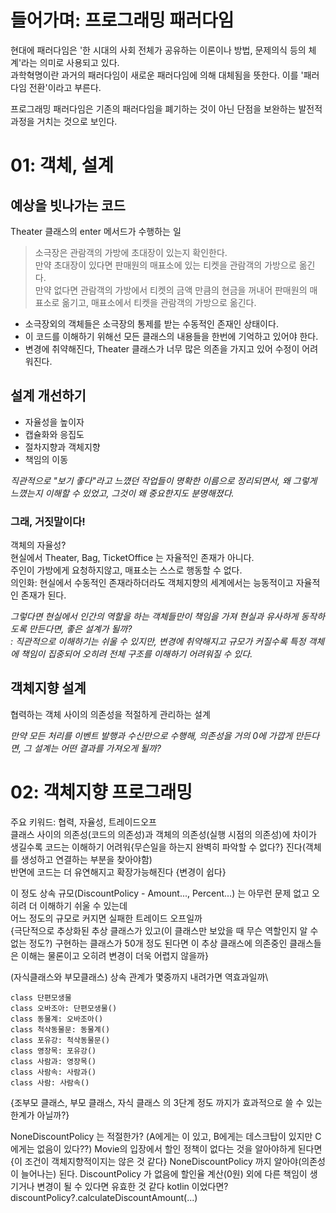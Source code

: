# 들어가며: 프로그래밍 패러다임

현대에 패러다임은 '한 시대의 사회 전체가 공유하는 이론이나 방법, 문제의식 등의 체계'라는 의미로 사용되고 있다.\
과학혁명이란 과거의 패러다임이 새로운 패러다임에 의해 대체됨을 뜻한다. 이를 '패러다임 전환'이라고 부른다.

프로그래밍 패러다임은 기존의 패러다임을 폐기하는 것이 아닌 단점을 보완하는 발전적 과정을 거치는 것으로 보인다.


# 01: 객체, 설계

## 예상을 빗나가는 코드

Theater 클래스의 enter 메서드가 수행하는 일
> 소극장은 관람객의 가방에 초대장이 있는지 확인한다.\
> 만약 초대장이 있다면 판매원의 매표소에 있는 티켓을 관람객의 가방으로 옮긴다.\
> 만약 없다면 관람객의 가방에서 티켓의 금액 만큼의 현금을 꺼내어 판매원의 매표소로 옮기고, 매표소에서 티켓을 관람객의 가방으로 옮긴다.

- 소극장외의 객체들은 소극장의 통제를 받는 수동적인 존재인 상태이다.
- 이 코드를 이해하기 위해선 모든 클래스의 내용들을 한번에 기억하고 있어야 한다.
- 변경에 취약해진다, Theater 클래스가 너무 많은 의존을 가지고 있어 수정이 어려워진다.

## 설계 개선하기

- 자율성을 높이자
- 캡슐화와 응집도
- 절차지향과 객체지향
- 책임의 이동

_직관적으로 "보기 좋다"라고 느꼈던 작업들이 명확한 이름으로 정리되면서, 왜 그렇게 느꼈는지 이해할 수 있었고, 그것이 왜 중요한지도 분명해졌다._

### 그래, 거짓말이다!

객체의 자율성?\
현실에서 Theater, Bag, TicketOffice 는 자율적인 존재가 아니다.\
주인이 가방에게 요청하지않고, 매표소는 스스로 행동할 수 없다.\
의인화: 현실에서 수동적인 존재라하더라도 객체지향의 세계에서는 능동적이고 자율적인 존재가 된다.

_그렇다면 현실에서 인간의 역할을 하는 객체들만이 책임을 가져 현실과 유사하게 동작하도록 만든다면, 좋은 설계가 될까?\
: 직관적으로 이해하기는 쉬울 수 있지만, 변경에 취약해지고 규모가 커질수록 특정 객체에 책임이 집중되어 오히려 전체 구조를 이해하기 어려워질 수 있다._

## 객체지향 설계
협력하는 객체 사이의 의존성을 적절하게 관리하는 설계

_만약 모든 처리를 이벤트 발행과 수신만으로 수행해, 의존성을 거의 0에 가깝게 만든다면, 그 설계는 어떤 결과를 가져오게 될까?_


# 02: 객체지향 프로그래밍

주요 키워드: 협력, 자율성, 트레이드오프\
클래스 사이의 의존성(코드의 의존성)과 객체의 의존성(실행 시점의 의존성)에 차이가 생길수록 코드는 이해하기 어려워{무슨일을 하는지 완벽히 파악할 수 없다?} 진다(객체를 생성하고 연결하는 부분을 찾아야함)\
반면에 코드는 더 유연해지고 확장가능해진다 {변경이 쉽다}

이 정도 상속 규모(DiscountPolicy - Amount..., Percent...) 는 아무런 문제 없고 오히려 더 이해하기 쉬울 수 있는데\
어느 정도의 규모로 커지면 실패한 트레이드 오프일까\
{극단적으로 추상화된 추상 클래스가 있고(이 클래스만 보았을 때 무슨 역할인지 알 수 없는 정도?) 구현하는 클래스가 50개 정도 된다면 이 추상 클래스에 의존중인 클래스들은 이해는 물론이고 오히려 변경이 더욱 어렵지 않을까} 

(자식클래스와 부모클래스) 상속 관계가 몇중까지 내려가면 역효과일까\
```
class 단편모생물
class 오바조아: 단편모생물()
class 동물계: 오바조아()
class 척삭동물문: 동물계()
class 포유강: 척삭동물문()
class 영장목: 포유강()
class 사람과: 영장목()
class 사람속: 사람과()
class 사람: 사람속()
```
{조부모 클래스, 부모 클래스, 자식 클래스 의 3단계 정도 까지가 효과적으로 쓸 수 있는 한계가 아닐까?}


NoneDiscountPolicy 는 적절한가? (A에게는 이 있고, B에게는 데스크탑이 있지만 C에게는 없음이 있다??)
Movie의 입장에서 할인 정책이 없다는 것을 알아야하게 된다면{이 조건이 객체지향적이지는 않은 것 같다} NoneDiscountPolicy 까지 알아야(의존성이 늘어나는) 된다.
DiscountPolicy 가 없음에 할인율 계산(0원) 외에 다른 책임이 생기거나 변경이 될 수 있다면 유효한 것 같다
kotlin 이었다면? discountPolicy?.calculateDiscountAmount(...)
